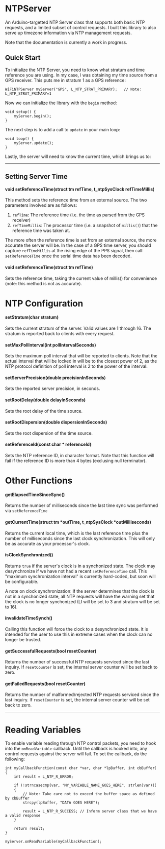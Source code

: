 # NTPServer
An Arduino-targetted NTP Server class that supports both basic NTP requests, and a limited subset of control requests. I built this library to also serve up timezone information via NTP management requests.

Note that the documentation is currently a work in progress.

## Quick Start

To initialize the NTP Server, you need to know what stratum and time reference you are using. In my case, I was obtaining my time source from a GPS receiver. This puts me in stratum 1 as a GPS reference:

```
WiFiNTPServer myServer("GPS", L_NTP_STRAT_PRIMARY);   // Note: L_NTP_STRAT_PRIMARY=1
```

Now we can initialize the library with the `begin` method:

```
void setup() {
	myServer.begin();
}
```

The next step is to add a call to `update` in your main loop:

```
void loop() {
	myServer.update();
}

```

Lastly, the server will need to know the current time, which brings us to:

---

## Setting Server Time

#### void setReferenceTime(struct tm refTime, t_ntpSysClock refTimeMillis)

This method sets the reference time from an external source. The two parameters involved are as follows:

1. `refTime`: The reference time (i.e. the time as parsed from the GPS receiver)
2. `refTimeMillis`: The processor time (i.e. a snapshot of `millis()`) that the reference time was taken at.

The more often the reference time is set from an external source, the more accurate the server will be. In the case of a GPS time server, you should capture `refTimeMillis` at the rising edge of the PPS signal, then call `setReferenceTime` once the serial time data has been decoded.

#### void setReferenceTime(struct tm refTime)

Sets the reference time, taking the current value of millis() for convenience (note: this method is not as accurate).

# NTP Configuration

#### setStratum(char stratum)

Sets the current stratum of the server. Valid values are 1 through 16. The stratum is reported back to clients with every request.

#### setMaxPollInterval(int pollIntervalSeconds)

Sets the maximum poll interval that will be reported to clients. Note that the actual interval that will be locked in will be to the closest power of 2, as the NTP protocol definition of poll interval is 2 to the power of the interval.

#### setServerPrecision(double precisionInSeconds)

Sets the reported server precision, in seconds.

#### setRootDelay(double delayInSeconds)

Sets the root delay of the time source.

#### setRootDispersion(double dispersionInSeconds)

Sets the root dispersion of the time source.

#### setReferenceId(const char * referenceId)

Sets the NTP reference ID, in character format. Note that this function will fail if the reference ID is more than 4 bytes (exclusing null terminator).

# Other Functions

#### getElapsedTimeSinceSync()

Returns the number of milliseconds since the last time sync was performed via `setReferenceTime`

#### getCurrentTime(struct tm *outTime, t_ntpSysClock *outMilliseconds)

Returns the current local time, which is the last reference time plus the number of milliseconds since the last clock synchronization. This will only be as accurate as your processor's clock.

#### isClockSynchronized()

Returns `true` if the server's clock is in a synchonized state. The clock may desynchronize if we have not had a recent `setReferenceTime` call. This "maximum synchronization interval" is currently hard-coded, but soon will be configurable.

A note on clock synchronization: if the server determines that the clock is not in a synchonized state, all NTP requests will have the warning set that the clock is no longer synchonized (LI will be set to 3 and stratum will be set to 16).

#### invalidateTimeSynch()

Calling this function will force the clock to a desynchronized state. It is intended for the user to use this in extreme cases when the clock can no longer be trusted.

#### getSuccessfulRequests(bool resetCounter)

Returns the number of successful NTP requests serviced since the last inquiry. If `resetCounter` is set, the internal server counter will be set back to zero.

#### getFailedRequests(bool resetCounter)

Returns the number of malformed/rejected NTP requests serviced since the last inquiry. If `resetCounter` is set, the internal server counter will be set back to zero.

---

# Reading Variables

To enable variable reading through NTP control packets, you need to hook into the `onReadVariable` callback. Until the callback is hooked into, any control requests against the server will fail. To set the callback, do the following:

```
int myCallbackFunction(const char *var, char *lpBuffer, int cbBuffer)
{
	int result = L_NTP_R_ERROR;
	
	if (!strncasecmp(var, "MY_VARIABLE_NAME_GOES_HERE", strlen(var)))
	{
		// Note: Take care not to exceed the buffer space as defined by cbBuffer
		strcpy(lpBuffer, "DATA GOES HERE");
		
		result = L_NTP_R_SUCCESS; // Inform server class that we have a valid response
	}
	
	return result;
}

myServer.onReadVariable(myCallbackFunction);

```
